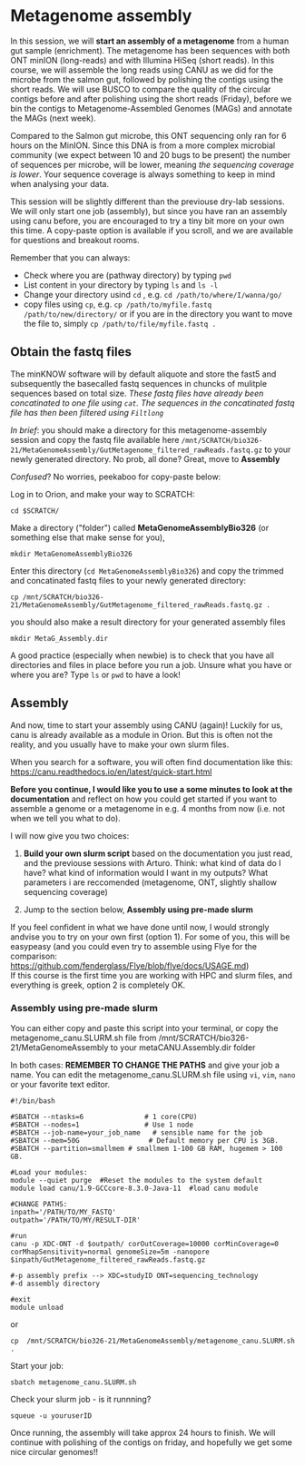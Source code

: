# **Metagenome assembly**

In this session, we will **start an assembly of a metagenome** from a human gut sample (enrichment). 
The metagenome has been sequences with both ONT minION (long-reads) and with Illumina HiSeq (short reads). In this course, we will assemble the long reads using CANU as we did for the microbe from the salmon gut, followed by polishing the contigs using the short reads. We will use BUSCO to compare the quality of the circular contigs before and after polishing using the short reads (Friday), before we bin the contigs to Metagenome-Assembled Genomes (MAGs) and annotate the MAGs (next week). 

Compared to the Salmon gut microbe, this ONT sequencing only ran for 6 hours on the MinION. Since this DNA is from a more complex microbial community (we expect between 10 and 20 bugs to be present) the number of sequences per microbe, will be lower, meaning _the sequencing coverage is lower_. Your sequence coverage is always something to keep in mind when analysing your data. 

This session will be slightly different than the previouse dry-lab sessions. We will only start one job (assembly), but since you have ran an assembly using canu before, you are encouraged to try a tiny bit more on your own this time. A copy-paste option is available if you scroll, and we are available for questions and breakout rooms.    

Remember that you can always:
* Check where you are (pathway directory) by typing `pwd`
* List content in your directory by typing `ls` and `ls -l`
* Change your directory usind `cd` , e.g. `cd /path/to/where/I/wanna/go/`
* copy files using `cp`, e.g. `cp /path/to/myfile.fastq /path/to/new/directory/` or if you are in the directory you want to move the file to, simply `cp /path/to/file/myfile.fastq .` 

## Obtain the fastq files 

The minKNOW software will by default aliquote and store the fast5 and subsequently the basecalled fastq sequences in chuncks of mulitple sequences based on total size. *These fastq files have already been concatinated to one file using `cat`. The sequences in the concatinated fastq file has then been filtered using `Filtlong`*    

_In brief_: you should make a directory for this metagenome-assembly session and copy the fastq file available here `/mnt/SCRATCH/bio326-21/MetaGenomeAssembly/GutMetagenome_filtered_rawReads.fastq.gz` to your newly generated directory. 
No prob, all done? Great, move to **Assembly**


_Confused_? No worries, peekaboo for copy-paste below:

Log in to Orion, and make your way to SCRATCH: 

```
cd $SCRATCH/
```

Make a directory ("folder") called **MetaGenomeAssemblyBio326** (or something else that make sense for you), 

```
mkdir MetaGenomeAssemblyBio326
```

Enter this directory (`cd MetaGenomeAssemblyBio326`) 
and copy the trimmed and concatinated fastq files to your newly generated directory: 

```
cp /mnt/SCRATCH/bio326-21/MetaGenomeAssembly/GutMetagenome_filtered_rawReads.fastq.gz .
```
you should also make a result directory for your generated assembly files

```
mkdir MetaG_Assembly.dir
```

A good practice (especially when newbie) is to check that you have all directories and files in place before you run a job. Unsure what you have or where you are? Type `ls` or `pwd` to have a look! 

## Assembly

And now, time to start your assembly using CANU (again)! Luckily for us, canu is already available as a module in Orion. But this is often not the reality, and you usually have to make your own slurm files. 

When you search for a software, you will often find documentation like this: 
https://canu.readthedocs.io/en/latest/quick-start.html

**Before you continue, I would like you to use a some minutes to look at the documentation** and reflect on how you could get started if you want to assemble a genome or a metagenome in e.g. 4 months from now (i.e. not when we tell you what to do).

I will now give you two choices:

1) **Build your own slurm script** based on the documentation you just read, and the previouse sessions with Arturo. Think: what kind of data do I have? what kind of information would I want in my outputs? What parameters i are reccomended (metagenome, ONT, slightly shallow sequencing coverage) 

2) Jump to the section below, **Assembly using pre-made slurm**

If you feel confident in what we have done until now, I would strongly andvise you to try on your own first (option 1). For some of you, this will be easypeasy (and you could even try to assemble using Flye for the comparison: https://github.com/fenderglass/Flye/blob/flye/docs/USAGE.md)  
If this course is the first time you are working with HPC and slurm files, and everything is greek, option 2 is completely OK. 



### Assembly using pre-made slurm

You can either copy and paste this script into your terminal, or copy the metagenome_canu.SLURM.sh file from /mnt/SCRATCH/bio326-21/MetaGenomeAssembly to your metaCANU.Assembly.dir folder

In both cases: **REMEMBER TO CHANGE THE PATHS** and give your job a name. You can edit the metagenome_canu.SLURM.sh file using `vi`, `vim`, `nano` or your favorite text editor.

```
#!/bin/bash

#SBATCH --ntasks=6               # 1 core(CPU)
#SBATCH --nodes=1                # Use 1 node
#SBATCH --job-name=your_job_name   # sensible name for the job
#SBATCH --mem=50G                 # Default memory per CPU is 3GB.
#SBATCH --partition=smallmem # smallmem 1-100 GB RAM, hugemem > 100 GB.

#Load your modules:
module --quiet purge  #Reset the modules to the system default
module load canu/1.9-GCCcore-8.3.0-Java-11  #load canu module

#CHANGE PATHS:
inpath='/PATH/TO/MY_FASTQ'
outpath='/PATH/TO/MY/RESULT-DIR' 

#run 
canu -p XDC-ONT -d $outpath/ corOutCoverage=10000 corMinCoverage=0 corMhapSensitivity=normal genomeSize=5m -nanopore $inpath/GutMetagenome_filtered_rawReads.fastq.gz

#-p assembly prefix --> XDC=studyID ONT=sequencing_technology
#-d assembly directory
 
#exit
module unload

```
or 

```
cp  /mnt/SCRATCH/bio326-21/MetaGenomeAssembly/metagenome_canu.SLURM.sh .
```
Start your job: 
```
sbatch metagenome_canu.SLURM.sh
```

Check your slurm job - is it runnning? 

```
squeue -u youruserID
```

Once running, the assembly will take approx 24 hours to finish. We will continue with polishing of the contigs on friday, and hopefully we get some nice circular genomes!!









